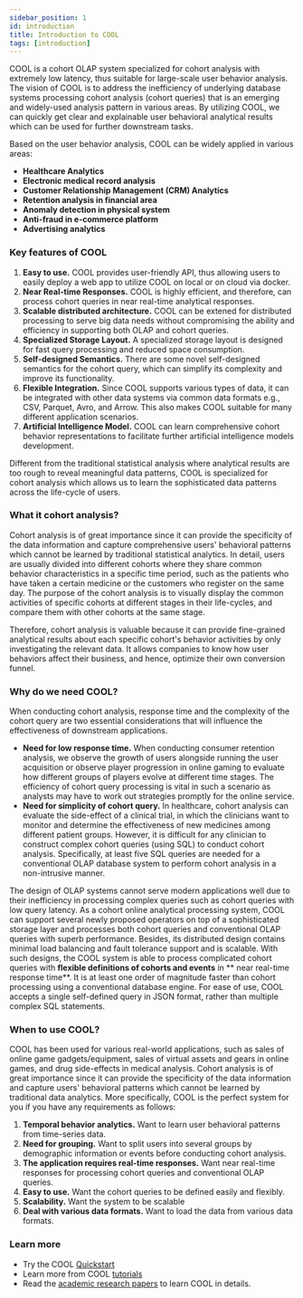 ```yaml
---
sidebar_position: 1
id: introduction
title: Introduction to COOL
tags: [introduction]
---
```


COOL is a cohort OLAP system specialized for cohort analysis with extremely low latency, thus suitable for large-scale user behavior analysis.
The vision of COOL is to address the inefficiency of underlying database systems processing cohort analysis (cohort queries) that is an emerging and widely-used analysis pattern in various areas. 
By utilizing COOL, we can quickly get clear and explainable user behavioral analytical results which can be used for further downstream tasks. 

Based on the user behavior analysis, COOL can be widely applied in various areas:
- **Healthcare Analytics**
- **Electronic medical record analysis**
- **Customer Relationship Management (CRM) Analytics**
- **Retention analysis in financial area**
- **Anomaly detection in physical system**
- **Anti-fraud in e-commerce platform**
- **Advertising analytics**

### Key features of COOL

1. **Easy to use.** COOL provides user-friendly API, thus allowing users to easily deploy a web app to utilize COOL on local or on cloud via docker.
2. **Near Real-time Responses.** COOL is highly efficient, and therefore, can process cohort queries in near real-time analytical responses.
3. **Scalable distributed architecture.** COOL can be extened for distributed processing to serve big data needs without compromising the ability and efficiency in supporting both OLAP and cohort queries.
4. **Specialized Storage Layout.** A specialized storage layout is designed for fast query processing and reduced space consumption.
5. **Self-designed Semantics.** There are some novel self-designed semantics for the cohort query, which can simplify its complexity and improve its functionality.
6. **Flexible Integration.** Since COOL supports various types of data, it can be integrated with other data systems via common data formats e.g., CSV, Parquet, Avro, and Arrow. This also makes COOL suitable for many different application scenarios.
7. **Artificial Intelligence Model.** COOL can learn comprehensive cohort behavior representations to facilitate further artificial intelligence models development.

Different from the traditional statistical analysis where analytical results are too rough to reveal meaningful data patterns, COOL is specialized for cohort analysis which allows us to learn the sophisticated data patterns across the life-cycle of users.

### What it cohort analysis?
Cohort analysis is of great importance since it can provide the specificity of the data information and capture comprehensive users' behavioral patterns which cannot be learned by traditional statistical analytics.
In detail, users are usually divided into different cohorts where they share common behavior characteristics in a specific time period, such as the patients who have taken a certain medicine or the customers who register on the same day. 
The purpose of the cohort analysis is to visually display the common activities of specific cohorts at different stages in their life-cycles, and compare them with other cohorts at the same stage.

Therefore, cohort analysis is valuable because it can provide fine-grained analytical results about each specific cohort's behavior activities by only investigating the relevant data. It allows companies to know how user behaviors affect their business, and hence, optimize their own conversion funnel.

### Why do we need COOL?

When conducting cohort analysis, response time and the complexity of the cohort query are two essential considerations that will influence the effectiveness of downstream applications.
- **Need for low response time.** When conducting consumer retention analysis, we observe the growth of users alongside running the user acquisition or observe player progression in online gaming to evaluate how different groups of players evolve at different time stages. The efficiency of cohort query processing is vital in such a scenario as analysts may have to work out strategies promptly for the online service.
- **Need for simplicity of cohort query.** In healthcare, cohort analysis can evaluate the side-effect of a clinical trial, in which the clinicians want to monitor and determine the effectiveness of new medicines among different patient groups. However, it is difficult for any clinician to construct complex cohort queries (using SQL) to conduct cohort analysis. Specifically, at least five SQL queries are needed for a conventional OLAP database system to perform cohort analysis in a non-intrusive manner.

The design of OLAP systems cannot serve modern applications well due to their inefficiency in processing complex queries such as cohort queries with low query latency. 
As a cohort online analytical processing system, COOL can support several newly proposed operators on top of a sophisticated storage layer and processes both cohort queries and conventional OLAP queries with superb performance. 
Besides, its distributed design contains minimal load balancing and fault tolerance support and is scalable.
With such designs, the COOL system is able to process complicated cohort queries with **flexible definitions of cohorts and events** in ** near real-time response time**.
It is at least one order of magnitude faster than cohort processing using a conventional database engine.
For ease of use, COOL accepts a single self-defined query in JSON format, rather than multiple complex SQL statements.


### When to use COOL?

COOL has been used for various real-world applications, such as sales of online game gadgets/equipment, sales of virtual assets and gears in online games, and drug side-effects in medical analysis. Cohort analysis is of great importance since it can provide the specificity of the data information and capture users' behavioral patterns which cannot be learned by traditional data analytics.
More specifically, COOL is the perfect system for you if you have any requirements as follows:
1. **Temporal behavior analytics.** Want to learn user behavioral patterns from time-series data.
2. **Need for grouping.** Want to split users into several groups by demographic information or events before conducting cohort analysis.
3. **The application requires real-time responses.** Want near real-time responses for processing cohort queries and conventional OLAP queries.
4. **Easy to use.** Want the cohort queries to be defined easily and flexibly.
5. **Scalability.** Want the system to be scalable
6. **Deal with various data formats.** Want to load the data from various data formats.

### Learn more 
- Try the COOL [Quickstart](/docs/getting-started/quickstart)
- Learn more from COOL [tutorials](/docs/tutorials/tutorial-input-format)
- Read the [academic research papers](/docs/publication/paper) to learn COOL in details.